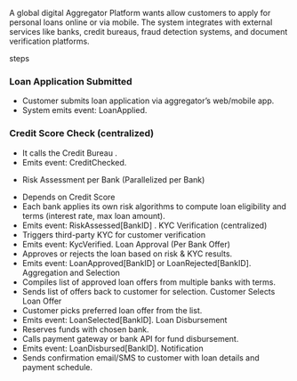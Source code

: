 A global digital Aggregator Platform wants allow customers to apply for personal loans online or via mobile. The system integrates with external services like banks, credit bureaus, fraud detection systems, and document verification platforms.

steps
### Loan Application Submitted
* Customer submits loan application via aggregator’s web/mobile app.
* System emits event: LoanApplied.
### Credit Score Check (centralized)
* It calls the Credit Bureau .
* Emits event: CreditChecked.
- Risk Assessment per Bank (Parallelized per Bank)
* Depends on Credit Score 
* Each bank applies its own risk algorithms to compute loan eligibility and terms (interest rate, max loan amount).
* Emits event: RiskAssessed[BankID] .
KYC Verification (centralized)
* Triggers third-party KYC for customer verification 
* Emits event: KycVerified.
Loan Approval (Per Bank Offer)
* Approves or rejects the loan based on risk & KYC results.
* Emits event: LoanApproved[BankID] or LoanRejected[BankID].
Aggregation and Selection
* Compiles list of approved loan offers from multiple banks with terms.
* Sends list of offers back to customer for selection.
Customer Selects Loan Offer
* Customer picks preferred loan offer from the list.
* Emits event: LoanSelected[BankID].
Loan Disbursement
* Reserves funds with chosen bank.
* Calls payment gateway or bank API for fund disbursement.
* Emits event: LoanDisbursed[BankID].
Notification
* Sends confirmation email/SMS to customer with loan details and payment schedule.
